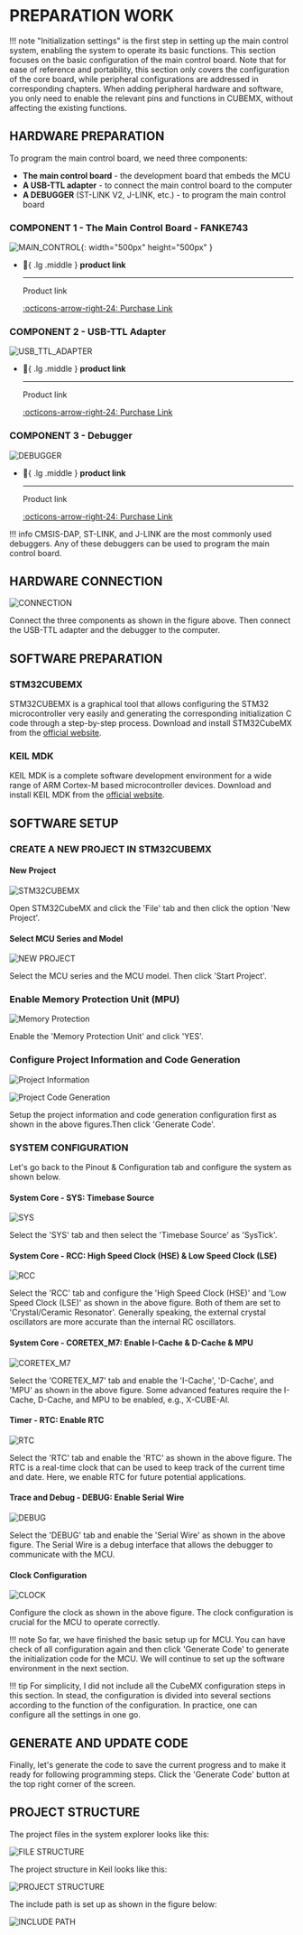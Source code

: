 # PREPARATION WORK

!!! note
    "Initialization settings" is the first step in setting up the main control system, enabling the system to operate its basic functions. This section focuses on the basic configuration of the main control board. Note that for ease of reference and portability, this section only covers the configuration of the core board, while peripheral configurations are addressed in corresponding chapters. When adding peripheral hardware and software, you only need to enable the relevant pins and functions in CUBEMX, without affecting the existing functions.

## HARDWARE PREPARATION

To program the main control board, we need three components:

- **The main control board** -  the development board that embeds the MCU
- **A USB-TTL adapter** - to connect the main control board to the computer
- **A DEBUGGER** (ST-LINK V2, J-LINK, etc.) - to program the main control board

### COMPONENT 1 - The Main Control Board - FANKE743

![MAIN_CONTROL](main_control.jpg){: width="500px" height="500px" }

<div class="grid cards" markdown>

-   :shopping_cart:{ .lg .middle } __product link__

    ---

    Product link


    [:octicons-arrow-right-24: <a href="https://m.tb.cn/h.glFZRKv3mP2cLID?tk=G3YX3VNEVf9" target="_blank"> Purchase Link </a>](#)

</div>

### COMPONENT 2 - USB-TTL Adapter

![USB_TTL_ADAPTER](usb_ttl.jpg)

<div class="grid cards" markdown>

-   :shopping_cart:{ .lg .middle } __product link__

    ---

    Product link


    [:octicons-arrow-right-24: <a href="[https://m.tb.cn/h.glFZRKv3mP2cLID?tk=G3YX3VNEVf9 ](https://www.waveshare.com/usb-to-ttl.htm)" target="_blank"> Purchase Link </a>](#)

</div>

### COMPONENT 3 - Debugger

![DEBUGGER](debugger.png)

<div class="grid cards" markdown>

-   :shopping_cart:{ .lg .middle } __product link__

    ---

    Product link


    [:octicons-arrow-right-24: <a href="https://www.aliexpress.com/item/1005005273159580.html?spm=a2g0o.productlist.main.1.4cb12067ieXeqH&algo_pvid=22385ace-f6bf-43ed-a7b0-693d70dfbe53&algo_exp_id=22385ace-f6bf-43ed-a7b0-693d70dfbe53-0&pdp_npi=4%40dis%21SGD%212.73%212.73%21%21%212.01%212.01%21%40213bd97f17239667324781421ec645%2112000032440955298%21sea%21SG%210%21ABX&curPageLogUid=TbhcGoAFyvod&utparam-url=scene%3Asearch%7Cquery_from%3A" target="_blank"> Purchase Link </a>](#)

</div>

!!! info
    CMSIS-DAP, ST-LINK, and J-LINK are the most commonly used debuggers. Any of these debuggers can be used to program the main control board.

## HARDWARE CONNECTION

![CONNECTION](connection.png)

Connect the three components as shown in the figure above. Then connect the USB-TTL adapter and the debugger to the computer.

## SOFTWARE PREPARATION

### STM32CUBEMX
STM32CUBEMX is a graphical tool that allows configuring the STM32 microcontroller very easily and generating the corresponding initialization C code through a step-by-step process. Download and install STM32CubeMX from the [official website](https://www.st.com/en/development-tools/stm32cubemx.html).

### KEIL MDK
KEIL MDK is a complete software development environment for a wide range of ARM Cortex-M based microcontroller devices. Download and install KEIL MDK from the [official website](https://www.keil.com/demo/eval/arm.htm).

## SOFTWARE SETUP

### CREATE A NEW PROJECT IN STM32CUBEMX

#### New Project
![STM32CUBEMX](STM32CUBEMX.png)

Open STM32CubeMX and click the 'File' tab and then click the option 'New Project'.

#### Select MCU Series and Model
![NEW PROJECT](new_proj.png)

Select the MCU series and the MCU model. Then click 'Start Project'.

### Enable Memory Protection Unit (MPU)
![Memory Protection](mpu.png)

Enable the 'Memory Protection Unit' and click 'YES'.

### Configure Project Information and Code Generation
![Project Information](proj_info.png)

![Project Code Generation](proj_code_gen.png)

Setup the project information and code generation configuration first as shown in the above figures.Then click 'Generate Code'.

### SYSTEM CONFIGURATION

Let's go back to the Pinout & Configuration tab and configure the system as shown below.

#### System Core - SYS: Timebase Source
![SYS](config_timebase.png)

Select the 'SYS' tab and then select the 'Timebase Source' as 'SysTick'.

#### System Core - RCC: High Speed Clock (HSE) & Low Speed Clock (LSE)
![RCC](config_rcc.png)

Select the 'RCC' tab and configure the 'High Speed Clock (HSE)' and 'Low Speed Clock (LSE)' as shown in the above figure. Both of them are set to 'Crystal/Ceramic Resonator'. Generally speaking, the external crystal oscillators are more accurate than the internal RC oscillators.

#### System Core - CORETEX_M7: Enable I-Cache & D-Cache & MPU
![CORETEX_M7](config_cortex_m7.png)

Select the 'CORETEX_M7' tab and enable the 'I-Cache', 'D-Cache', and 'MPU' as shown in the above figure. Some advanced features require the I-Cache, D-Cache, and MPU to be enabled, e.g., X-CUBE-AI. 

#### Timer - RTC: Enable RTC
![RTC](config_rtc.png)

Select the 'RTC' tab and enable the 'RTC' as shown in the above figure. The RTC is a real-time clock that can be used to keep track of the current time and date. Here, we enable RTC for future potential applications.

#### Trace and Debug - DEBUG: Enable Serial Wire
![DEBUG](config_debug.png)

Select the 'DEBUG' tab and enable the 'Serial Wire' as shown in the above figure. The Serial Wire is a debug interface that allows the debugger to communicate with the MCU.

#### Clock Configuration
![CLOCK](config_clock.png)

Configure the clock as shown in the above figure. The clock configuration is crucial for the MCU to operate correctly.

!!! note
    So far, we have finished the basic setup up for MCU. You can have check of all configuration again and then click 'Generate Code' to generate the initialization code for the MCU. We will continue to set up the software environment in the next section.

!!! tip
    For simplicity, I did not include all the CubeMX configuration steps in this section. In stead, the configuration is divided into several sections according to the function of the configuration. In practice, one can configure all the settings in one go. 

## GENERATE AND UPDATE CODE
Finally, let's generate the code to save the current progress and to make it ready for following programming steps. Click the 'Generate Code' button at the top right corner of the screen.

## PROJECT STRUCTURE

The project files in the system explorer looks like this:

![FILE STRUCTURE](file_structure.png)

The project structure in Keil looks like this:

![PROJECT STRUCTURE](project_structure.png)

The include path is set up as shown in the figure below:

![INCLUDE PATH](include_path.png)